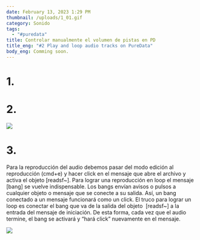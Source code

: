 ```yaml
---
date: February 13, 2023 1:29 PM
thumbnail: /uploads/1_01.gif
category: Sonido
tags:
  - "#puredata"
title: Controlar manualmente el volumen de pistas en PD
title_eng: "#2 Play and loop audio tracks on PureData"
body_eng: Comming soon.
---
```

<div>



# 1.



# 2.



</div>

<div>

![](/uploads/1_01.gif)

</div>

<div>

# 3.

Para la reproducción del audio debemos pasar del modo edición al reproducción (cmd+e) y hacer click en el mensaje que abre el archivo y activa el objeto \[readsf\~]. Para lograr una reproducción en loop el mensaje \[bang] se vuelve indispensable. Los bangs envían avisos o pulsos a cualquier objeto o mensaje que se conecte a su salida. Así, un bang conectado a un mensaje funcionará como un click. El truco para lograr un loop es conectar el bang que va de la salida del objeto  \[readsf\~] a la entrada del mensaje de iniciación. De esta forma, cada vez que el audio termine, el bang se activará y “hará click” nuevamente en el mensaje.

![](/uploads/1_02.gif)